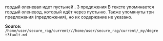 гордый оленевал идет пустыней . 3 предлжения В тексте упоминается гордый оленевод, который идёт через пустыню. Также упомянуты три предложения (предложения), но их содержание не указано.


**Source:** `/home/user/secure_rag/current///home/user/secure_rag/current/_my/degret3fault.md`
